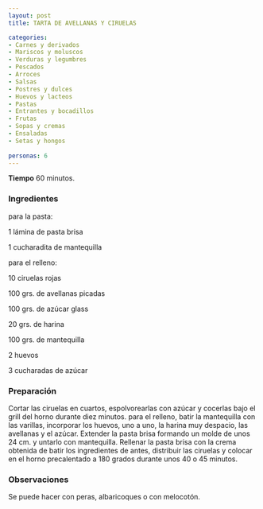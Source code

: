 ```yaml
---
layout: post
title: TARTA DE AVELLANAS Y CIRUELAS

categories:
- Carnes y derivados
- Mariscos y moluscos
- Verduras y legumbres
- Pescados
- Arroces
- Salsas
- Postres y dulces
- Huevos y lacteos
- Pastas
- Entrantes y bocadillos
- Frutas
- Sopas y cremas
- Ensaladas
- Setas y hongos
 
personas: 6 
---
```

<b>Tiempo</b> 60 minutos.

<h3>Ingredientes</h3>
para la pasta:

1 lámina de pasta brisa

1 cucharadita de mantequilla

para el relleno:

10 ciruelas rojas

100 grs. de avellanas picadas

100 grs. de azúcar glass

20 grs. de harina

100 grs. de mantequilla

2 huevos

3 cucharadas de azúcar

<h3>Preparación</h3>
Cortar las ciruelas en cuartos, espolvorearlas con azúcar y cocerlas bajo el grill del horno durante diez minutos. para el relleno, batir la mantequilla con las varillas, incorporar los huevos, uno a uno, la harina muy despacio, las avellanas y el azúcar. Extender la pasta brisa formando un molde de unos 24 cm. y untarlo con mantequilla. Rellenar la pasta brisa con la crema obtenida de batir los ingredientes de antes, distribuir las ciruelas y colocar en el horno precalentado a 180 grados durante unos 40 o 45 minutos.

<h3>Observaciones</h3>
Se puede hacer con peras, albaricoques o con melocotón.

